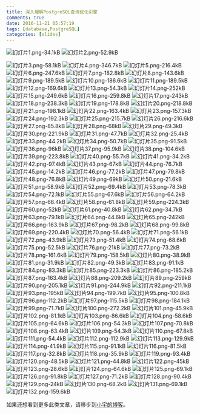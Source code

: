 ```yaml
---
title: 深入理解PostgreSQL查询优化引擎
comments: true
date: 2016-11-21 05:57:19
tags: [database,PostgreSQL]
categories: [slides]
---
```


![幻灯片1.png-34.1kB][1]
![幻灯片2.png-52.9kB][3]
<!--more-->
![幻灯片3.png-58.1kB][4]
![幻灯片4.png-346.7kB][5]
![幻灯片5.png-216.4kB][6]
![幻灯片6.png-247.6kB][7]
![幻灯片7.png-182.8kB][8]
![幻灯片8.png-143.6kB][9]
![幻灯片9.png-189.5kB][10]
![幻灯片10.png-186.6kB][11]
![幻灯片11.png-189.5kB][12]
![幻灯片12.png-169.6kB][13]
![幻灯片13.png-54.3kB][14]
![幻灯片14.png-252kB][15]
![幻灯片15.png-249.6kB][16]
![幻灯片16.png-259.8kB][17]
![幻灯片17.png-243kB][18]
![幻灯片18.png-238.3kB][19]
![幻灯片19.png-178.8kB][20]
![幻灯片20.png-218.8kB][21]
![幻灯片21.png-198.1kB][22]
![幻灯片22.png-163.4kB][23]
![幻灯片23.png-157.3kB][24]
![幻灯片24.png-192.3kB][25]
![幻灯片25.png-215.7kB][26]
![幻灯片26.png-216.6kB][27]
![幻灯片27.png-85.8kB][28]
![幻灯片28.png-68kB][29]
![幻灯片29.png-49.3kB][30]
![幻灯片30.png-221.9kB][31]
![幻灯片31.png-47.7kB][32]
![幻灯片32.png-25.4kB][33]
![幻灯片33.png-44.2kB][34]
![幻灯片34.png-50.7kB][35]
![幻灯片35.png-91.5kB][36]
![幻灯片36.png-96kB][37]
![幻灯片37.png-95.9kB][38]
![幻灯片38.png-104.6kB][39]
![幻灯片39.png-223.8kB][40]
![幻灯片40.png-55.7kB][41]
![幻灯片41.png-34.2kB][42]
![幻灯片42.png-97.4kB][43]
![幻灯片43.png-67kB][44]
![幻灯片44.png-76.7kB][45]
![幻灯片45.png-14.2kB][46]
![幻灯片46.png-77.2kB][47]
![幻灯片47.png-79.8kB][48]
![幻灯片48.png-76.8kB][49]
![幻灯片49.png-69kB][50]
![幻灯片50.png-21.6kB][51]
![幻灯片51.png-58.9kB][52]
![幻灯片52.png-69.4kB][53]
![幻灯片53.png-78.3kB][54]
![幻灯片54.png-72.1kB][55]
![幻灯片55.png-67.6kB][56]
![幻灯片56.png-64.2kB][57]
![幻灯片57.png-68.4kB][58]
![幻灯片58.png-61.8kB][59]
![幻灯片59.png-224.3kB][60]
![幻灯片60.png-52kB][61]
![幻灯片61.png-40.8kB][62]
![幻灯片62.png-34.7kB][63]
![幻灯片63.png-79.1kB][64]
![幻灯片64.png-44.6kB][65]
![幻灯片65.png-242kB][66]
![幻灯片66.png-163.9kB][67]
![幻灯片67.png-98.2kB][68]
![幻灯片68.png-99.8kB][69]
![幻灯片69.png-220.4kB][70]
![幻灯片70.png-56.4kB][71]
![幻灯片71.png-56.1kB][72]
![幻灯片72.png-43.9kB][73]
![幻灯片73.png-51.4kB][74]
![幻灯片74.png-68.6kB][75]
![幻灯片75.png-52.5kB][76]
![幻灯片76.png-21kB][77]
![幻灯片77.png-73.2kB][78]
![幻灯片78.png-161.6kB][79]
![幻灯片79.png-158.5kB][80]
![幻灯片80.png-38.9kB][81]
![幻灯片81.png-31.9kB][82]
![幻灯片82.png-49.3kB][83]
![幻灯片83.png-91.1kB][84]
![幻灯片84.png-83.3kB][85]
![幻灯片85.png-223.3kB][86]
![幻灯片86.png-185.2kB][87]
![幻灯片87.png-163.4kB][88]
![幻灯片88.png-209.2kB][89]
![幻灯片89.png-259kB][90]
![幻灯片90.png-205.1kB][91]
![幻灯片91.png-244.9kB][92]
![幻灯片92.png-211.1kB][93]
![幻灯片93.png-195kB][94]
![幻灯片94.png-199.7kB][95]
![幻灯片95.png-100.8kB][96]
![幻灯片96.png-112.2kB][97]
![幻灯片97.png-115.5kB][98]
![幻灯片98.png-184.1kB][99]
![幻灯片99.png-71.7kB][100]
![幻灯片100.png-272.2kB][101]
![幻灯片101.png-45.9kB][102]
![幻灯片102.png-81.1kB][103]
![幻灯片103.png-86.6kB][104]
![幻灯片104.png-58.6kB][105]
![幻灯片105.png-64.6kB][106]
![幻灯片106.png-54.3kB][107]
![幻灯片107.png-70.8kB][108]
![幻灯片108.png-63.4kB][109]
![幻灯片109.png-54.3kB][110]
![幻灯片110.png-67.8kB][111]
![幻灯片111.png-54.4kB][112]
![幻灯片112.png-112.9kB][113]
![幻灯片113.png-129.9kB][114]
![幻灯片114.png-41.9kB][115]
![幻灯片115.png-91.1kB][116]
![幻灯片116.png-81.5kB][117]
![幻灯片117.png-32.8kB][118]
![幻灯片118.png-35.9kB][119]
![幻灯片119.png-93.4kB][120]
![幻灯片120.png-48.5kB][121]
![幻灯片121.png-44.8kB][122]
![幻灯片122.png-45kB][123]
![幻灯片123.png-28.6kB][124]
![幻灯片124.png-64.6kB][125]
![幻灯片125.png-69.1kB][126]
![幻灯片126.png-91.8kB][127]
![幻灯片127.png-71.2kB][128]
![幻灯片128.png-90.4kB][129]
![幻灯片129.png-24kB][130]
![幻灯片130.png-68.2kB][131]
![幻灯片131.png-69.1kB][132]
![幻灯片132.png-159.6kB][133]


  [1]: http://static.zybuluo.com/shenyuflying/jvqhy0z9ktshjd06tcvfifcm/%E5%B9%BB%E7%81%AF%E7%89%871.png
  [2]: http://static.zybuluo.com/shenyuflying/paz273e50wa24a7wkufstcp2/%E5%B9%BB%E7%81%AF%E7%89%872.png
  [3]: http://static.zybuluo.com/shenyuflying/q0yatpul7e0m3iiunk9j389t/%E5%B9%BB%E7%81%AF%E7%89%872.png
  [4]: http://static.zybuluo.com/shenyuflying/877ir8ozck08wdhd1h4t1rvi/%E5%B9%BB%E7%81%AF%E7%89%873.png
  [5]: http://static.zybuluo.com/shenyuflying/qe612v7qpadzo6ggqia7yahq/%E5%B9%BB%E7%81%AF%E7%89%874.png
  [6]: http://static.zybuluo.com/shenyuflying/s7omh9y4geeso8kk6sxzcype/%E5%B9%BB%E7%81%AF%E7%89%875.png
  [7]: http://static.zybuluo.com/shenyuflying/27ru82cqcgy7tvakzka78tmq/%E5%B9%BB%E7%81%AF%E7%89%876.png
  [8]: http://static.zybuluo.com/shenyuflying/3k5pmccouj6by0mjk5k00fu4/%E5%B9%BB%E7%81%AF%E7%89%877.png
  [9]: http://static.zybuluo.com/shenyuflying/pd11sv4ai1g6j080gde6w01l/%E5%B9%BB%E7%81%AF%E7%89%878.png
  [10]: http://static.zybuluo.com/shenyuflying/fh2x3tmnoweqlfh4a5bw4p9r/%E5%B9%BB%E7%81%AF%E7%89%879.png
  [11]: http://static.zybuluo.com/shenyuflying/gneunqz5i06l7wgyq38sy6ot/%E5%B9%BB%E7%81%AF%E7%89%8710.png
  [12]: http://static.zybuluo.com/shenyuflying/dvcz7gnogz1vn4ws2f0zdblw/%E5%B9%BB%E7%81%AF%E7%89%8711.png
  [13]: http://static.zybuluo.com/shenyuflying/c1axvfd3p7ykss8cpem96wdw/%E5%B9%BB%E7%81%AF%E7%89%8712.png
  [14]: http://static.zybuluo.com/shenyuflying/uteqki84bgyx1b4ij0ecm10f/%E5%B9%BB%E7%81%AF%E7%89%8713.png
  [15]: http://static.zybuluo.com/shenyuflying/nc50r7o51kp7i0560p83rjqy/%E5%B9%BB%E7%81%AF%E7%89%8714.png
  [16]: http://static.zybuluo.com/shenyuflying/ujt8bd94pm11gy103un86174/%E5%B9%BB%E7%81%AF%E7%89%8715.png
  [17]: http://static.zybuluo.com/shenyuflying/rfwsqz3td7rcohd62dxwnlbx/%E5%B9%BB%E7%81%AF%E7%89%8716.png
  [18]: http://static.zybuluo.com/shenyuflying/hlzx8jw3mg4vru8me9f20p25/%E5%B9%BB%E7%81%AF%E7%89%8717.png
  [19]: http://static.zybuluo.com/shenyuflying/igbaih7nd7n9j63gj75sfip6/%E5%B9%BB%E7%81%AF%E7%89%8718.png
  [20]: http://static.zybuluo.com/shenyuflying/dwrcbxwssvz9754fz780af1q/%E5%B9%BB%E7%81%AF%E7%89%8719.png
  [21]: http://static.zybuluo.com/shenyuflying/wvae67x2489j8zyr7svz5vmv/%E5%B9%BB%E7%81%AF%E7%89%8720.png
  [22]: http://static.zybuluo.com/shenyuflying/5p6jb3dfmdulbhpjpb6yd4iq/%E5%B9%BB%E7%81%AF%E7%89%8721.png
  [23]: http://static.zybuluo.com/shenyuflying/jzti5tc3oh4c15lt1xw2rvwn/%E5%B9%BB%E7%81%AF%E7%89%8722.png
  [24]: http://static.zybuluo.com/shenyuflying/b1dsgnl6btuqbxi87mfh6hxp/%E5%B9%BB%E7%81%AF%E7%89%8723.png
  [25]: http://static.zybuluo.com/shenyuflying/7qjwrridvj2377ni5kt7xjzq/%E5%B9%BB%E7%81%AF%E7%89%8724.png
  [26]: http://static.zybuluo.com/shenyuflying/4jlacvwjuhpq9jmay8ynp792/%E5%B9%BB%E7%81%AF%E7%89%8725.png
  [27]: http://static.zybuluo.com/shenyuflying/bvxwj9y7473g4ecjs2o1cqwy/%E5%B9%BB%E7%81%AF%E7%89%8726.png
  [28]: http://static.zybuluo.com/shenyuflying/ys2z3oqmnnbtj8y5n8zeihbo/%E5%B9%BB%E7%81%AF%E7%89%8727.png
  [29]: http://static.zybuluo.com/shenyuflying/nxdh607v7ilqm4s0h1g06g1j/%E5%B9%BB%E7%81%AF%E7%89%8728.png
  [30]: http://static.zybuluo.com/shenyuflying/gnkzpxs0qwqxaeyof6rdqrsn/%E5%B9%BB%E7%81%AF%E7%89%8729.png
  [31]: http://static.zybuluo.com/shenyuflying/e4mwg6j78nspoldnyxxhsesa/%E5%B9%BB%E7%81%AF%E7%89%8730.png
  [32]: http://static.zybuluo.com/shenyuflying/pxyvfup0wqa62zd0qe870trb/%E5%B9%BB%E7%81%AF%E7%89%8731.png
  [33]: http://static.zybuluo.com/shenyuflying/te79hytppmsdmjwvtt30bzm8/%E5%B9%BB%E7%81%AF%E7%89%8732.png
  [34]: http://static.zybuluo.com/shenyuflying/6nfsluzqw842bz7mzsepiak8/%E5%B9%BB%E7%81%AF%E7%89%8733.png
  [35]: http://static.zybuluo.com/shenyuflying/mofyhkdecnu2hqmqghij9euu/%E5%B9%BB%E7%81%AF%E7%89%8734.png
  [36]: http://static.zybuluo.com/shenyuflying/vx130whs4kxw41wlp7fam4v9/%E5%B9%BB%E7%81%AF%E7%89%8735.png
  [37]: http://static.zybuluo.com/shenyuflying/tg2wmoqqlab9z4ewf91o1f4a/%E5%B9%BB%E7%81%AF%E7%89%8736.png
  [38]: http://static.zybuluo.com/shenyuflying/57ncsasqxb490r5pob5zxppb/%E5%B9%BB%E7%81%AF%E7%89%8737.png
  [39]: http://static.zybuluo.com/shenyuflying/81c4038o58eqleqxn788verr/%E5%B9%BB%E7%81%AF%E7%89%8738.png
  [40]: http://static.zybuluo.com/shenyuflying/rs1e3zr2kqa6van4eh0mrpyr/%E5%B9%BB%E7%81%AF%E7%89%8739.png
  [41]: http://static.zybuluo.com/shenyuflying/8ih0p2q9o4oldl6densuoj5f/%E5%B9%BB%E7%81%AF%E7%89%8740.png
  [42]: http://static.zybuluo.com/shenyuflying/7nkuifedh2k5qedxu5vfax9z/%E5%B9%BB%E7%81%AF%E7%89%8741.png
  [43]: http://static.zybuluo.com/shenyuflying/pse5xe03kr9exunswbf3l3h2/%E5%B9%BB%E7%81%AF%E7%89%8742.png
  [44]: http://static.zybuluo.com/shenyuflying/flzy8k79q578humvjx24yyiv/%E5%B9%BB%E7%81%AF%E7%89%8743.png
  [45]: http://static.zybuluo.com/shenyuflying/vtu7pkhkyoaqb65y7wnjmsbt/%E5%B9%BB%E7%81%AF%E7%89%8744.png
  [46]: http://static.zybuluo.com/shenyuflying/gbbm3k631ubdckxb80zkn8fz/%E5%B9%BB%E7%81%AF%E7%89%8745.png
  [47]: http://static.zybuluo.com/shenyuflying/su06h9vnli6y0zk05p363gcw/%E5%B9%BB%E7%81%AF%E7%89%8746.png
  [48]: http://static.zybuluo.com/shenyuflying/znrhw1ffxnf9e8cb6ro8xuwr/%E5%B9%BB%E7%81%AF%E7%89%8747.png
  [49]: http://static.zybuluo.com/shenyuflying/1y2r4io219t5fenuqrydr10e/%E5%B9%BB%E7%81%AF%E7%89%8748.png
  [50]: http://static.zybuluo.com/shenyuflying/ht513ei7a83t37d75h18443x/%E5%B9%BB%E7%81%AF%E7%89%8749.png
  [51]: http://static.zybuluo.com/shenyuflying/z1mabaka4uoln6c66582cg09/%E5%B9%BB%E7%81%AF%E7%89%8750.png
  [52]: http://static.zybuluo.com/shenyuflying/nhyk7drut2ow12as11589zis/%E5%B9%BB%E7%81%AF%E7%89%8751.png
  [53]: http://static.zybuluo.com/shenyuflying/kxn8p2rt1df2vhnfetgp5egd/%E5%B9%BB%E7%81%AF%E7%89%8752.png
  [54]: http://static.zybuluo.com/shenyuflying/mdnn58l0he99pds8z4zgs5ag/%E5%B9%BB%E7%81%AF%E7%89%8753.png
  [55]: http://static.zybuluo.com/shenyuflying/hnzvkgnfxzfonq9t7kin83io/%E5%B9%BB%E7%81%AF%E7%89%8754.png
  [56]: http://static.zybuluo.com/shenyuflying/360eexwape2q8ou1nwmv69jv/%E5%B9%BB%E7%81%AF%E7%89%8755.png
  [57]: http://static.zybuluo.com/shenyuflying/4o1bqsibwpfuzdewjsfguzsr/%E5%B9%BB%E7%81%AF%E7%89%8756.png
  [58]: http://static.zybuluo.com/shenyuflying/9murlz88jqywuw1hpwwzqnci/%E5%B9%BB%E7%81%AF%E7%89%8757.png
  [59]: http://static.zybuluo.com/shenyuflying/35ts93z58d5qgbxtal7v270b/%E5%B9%BB%E7%81%AF%E7%89%8758.png
  [60]: http://static.zybuluo.com/shenyuflying/u8snipur77lrvng9vqi0ol2w/%E5%B9%BB%E7%81%AF%E7%89%8759.png
  [61]: http://static.zybuluo.com/shenyuflying/l7x3b6cfa85z8renc7pfxbkw/%E5%B9%BB%E7%81%AF%E7%89%8760.png
  [62]: http://static.zybuluo.com/shenyuflying/y1x8b9drzne1btvpimgkjei9/%E5%B9%BB%E7%81%AF%E7%89%8761.png
  [63]: http://static.zybuluo.com/shenyuflying/gwacllvn1lcbh4uhaueiwjcf/%E5%B9%BB%E7%81%AF%E7%89%8762.png
  [64]: http://static.zybuluo.com/shenyuflying/qgv53tnut3enag48myneimn2/%E5%B9%BB%E7%81%AF%E7%89%8763.png
  [65]: http://static.zybuluo.com/shenyuflying/nf060s84rc3uont4ox6oxu8c/%E5%B9%BB%E7%81%AF%E7%89%8764.png
  [66]: http://static.zybuluo.com/shenyuflying/xwduo2m4xjggs7asddjdltmd/%E5%B9%BB%E7%81%AF%E7%89%8765.png
  [67]: http://static.zybuluo.com/shenyuflying/3n61zrj48mfybb7o8w6luqsr/%E5%B9%BB%E7%81%AF%E7%89%8766.png
  [68]: http://static.zybuluo.com/shenyuflying/4b4wpceng3if8w8jr4d13qpm/%E5%B9%BB%E7%81%AF%E7%89%8767.png
  [69]: http://static.zybuluo.com/shenyuflying/qh5mit4aluzj1vbu497r60rs/%E5%B9%BB%E7%81%AF%E7%89%8768.png
  [70]: http://static.zybuluo.com/shenyuflying/wd7q0nglu2m1gmqgylsputns/%E5%B9%BB%E7%81%AF%E7%89%8769.png
  [71]: http://static.zybuluo.com/shenyuflying/409tzkelzihcviagdhf3fkgx/%E5%B9%BB%E7%81%AF%E7%89%8770.png
  [72]: http://static.zybuluo.com/shenyuflying/c16k53hrvhrm7yh3s344a2dv/%E5%B9%BB%E7%81%AF%E7%89%8771.png
  [73]: http://static.zybuluo.com/shenyuflying/hp526n29ruvxasd15eey3a1l/%E5%B9%BB%E7%81%AF%E7%89%8772.png
  [74]: http://static.zybuluo.com/shenyuflying/mprs2s2ikgwu1m36xohw6wno/%E5%B9%BB%E7%81%AF%E7%89%8773.png
  [75]: http://static.zybuluo.com/shenyuflying/2dpfj20alz4j2uzlleu4bv81/%E5%B9%BB%E7%81%AF%E7%89%8774.png
  [76]: http://static.zybuluo.com/shenyuflying/11mxiix7u4splqpu6klczboa/%E5%B9%BB%E7%81%AF%E7%89%8775.png
  [77]: http://static.zybuluo.com/shenyuflying/ytj6q5vyrx143677wxq5t8o3/%E5%B9%BB%E7%81%AF%E7%89%8776.png
  [78]: http://static.zybuluo.com/shenyuflying/0x9wqoen87y9c2n2p9184iv8/%E5%B9%BB%E7%81%AF%E7%89%8777.png
  [79]: http://static.zybuluo.com/shenyuflying/7cnca1ykcslxwryh1uq6j34x/%E5%B9%BB%E7%81%AF%E7%89%8778.png
  [80]: http://static.zybuluo.com/shenyuflying/df3arrsao690srl48se8fkvx/%E5%B9%BB%E7%81%AF%E7%89%8779.png
  [81]: http://static.zybuluo.com/shenyuflying/gus683r55tvedbxlfd78so6m/%E5%B9%BB%E7%81%AF%E7%89%8780.png
  [82]: http://static.zybuluo.com/shenyuflying/5qgel78m9ca40bz7xy54hdak/%E5%B9%BB%E7%81%AF%E7%89%8781.png
  [83]: http://static.zybuluo.com/shenyuflying/2h35ocsc3u18q6qp60058x2m/%E5%B9%BB%E7%81%AF%E7%89%8782.png
  [84]: http://static.zybuluo.com/shenyuflying/i9q1lw0n0k90yyuwnek415hl/%E5%B9%BB%E7%81%AF%E7%89%8783.png
  [85]: http://static.zybuluo.com/shenyuflying/fp1yx59w46i1lp4fqt84dwdp/%E5%B9%BB%E7%81%AF%E7%89%8784.png
  [86]: http://static.zybuluo.com/shenyuflying/v8dmkit14lwm2b5nmyrmjmv1/%E5%B9%BB%E7%81%AF%E7%89%8785.png
  [87]: http://static.zybuluo.com/shenyuflying/aemdqnnhkeaul335c3whk16q/%E5%B9%BB%E7%81%AF%E7%89%8786.png
  [88]: http://static.zybuluo.com/shenyuflying/xr7054hjbfjc053fkryvmqxb/%E5%B9%BB%E7%81%AF%E7%89%8787.png
  [89]: http://static.zybuluo.com/shenyuflying/oz3mn1dyhtlqc9bikzsv2k70/%E5%B9%BB%E7%81%AF%E7%89%8788.png
  [90]: http://static.zybuluo.com/shenyuflying/e0xmpsqxtiik74yaxbuj2wsk/%E5%B9%BB%E7%81%AF%E7%89%8789.png
  [91]: http://static.zybuluo.com/shenyuflying/ej8ebpp4jwrw053lbzq061id/%E5%B9%BB%E7%81%AF%E7%89%8790.png
  [92]: http://static.zybuluo.com/shenyuflying/xk4ph7a9skq4oxk2a59tz9fb/%E5%B9%BB%E7%81%AF%E7%89%8791.png
  [93]: http://static.zybuluo.com/shenyuflying/g7muhvmx4z6n1wjx9yi5gy6d/%E5%B9%BB%E7%81%AF%E7%89%8792.png
  [94]: http://static.zybuluo.com/shenyuflying/m9xl9ve6qtry3szujmxybqb8/%E5%B9%BB%E7%81%AF%E7%89%8793.png
  [95]: http://static.zybuluo.com/shenyuflying/3kcsab5omgknjkokkgwj4rc3/%E5%B9%BB%E7%81%AF%E7%89%8794.png
  [96]: http://static.zybuluo.com/shenyuflying/pfqbtwgj0sq7jvr759ar23bo/%E5%B9%BB%E7%81%AF%E7%89%8795.png
  [97]: http://static.zybuluo.com/shenyuflying/p9psbbti0h8o8btjrn4hpnkz/%E5%B9%BB%E7%81%AF%E7%89%8796.png
  [98]: http://static.zybuluo.com/shenyuflying/khvv6ghh6cn36gic0xc63efh/%E5%B9%BB%E7%81%AF%E7%89%8797.png
  [99]: http://static.zybuluo.com/shenyuflying/qkgwtzbduin4tht0jdhpc2kz/%E5%B9%BB%E7%81%AF%E7%89%8798.png
  [100]: http://static.zybuluo.com/shenyuflying/a5eshwuv7t5vga617x3dtbrk/%E5%B9%BB%E7%81%AF%E7%89%8799.png
  [101]: http://static.zybuluo.com/shenyuflying/n26zwzezh8awl6m3eb3vvx3w/%E5%B9%BB%E7%81%AF%E7%89%87100.png
  [102]: http://static.zybuluo.com/shenyuflying/3upj4w83x5c5rg317g94bfy2/%E5%B9%BB%E7%81%AF%E7%89%87101.png
  [103]: http://static.zybuluo.com/shenyuflying/y1zcms1bcwt6r9xyknb4nq3h/%E5%B9%BB%E7%81%AF%E7%89%87102.png
  [104]: http://static.zybuluo.com/shenyuflying/167vpcyqp07hv2oacuddql7v/%E5%B9%BB%E7%81%AF%E7%89%87103.png
  [105]: http://static.zybuluo.com/shenyuflying/iluowtgt8asx3ctsvxtcah71/%E5%B9%BB%E7%81%AF%E7%89%87104.png
  [106]: http://static.zybuluo.com/shenyuflying/nr8rtqjxfslnqfgexjnype2p/%E5%B9%BB%E7%81%AF%E7%89%87105.png
  [107]: http://static.zybuluo.com/shenyuflying/vyzrzl9ko7ca0o7ytquw98n0/%E5%B9%BB%E7%81%AF%E7%89%87106.png
  [108]: http://static.zybuluo.com/shenyuflying/wiz9otduyj5hsysewexfnhxs/%E5%B9%BB%E7%81%AF%E7%89%87107.png
  [109]: http://static.zybuluo.com/shenyuflying/jbz0wy39z57vgmn5dfvlil1i/%E5%B9%BB%E7%81%AF%E7%89%87108.png
  [110]: http://static.zybuluo.com/shenyuflying/jaqx0o42vnufwcl1c84n7vo6/%E5%B9%BB%E7%81%AF%E7%89%87109.png
  [111]: http://static.zybuluo.com/shenyuflying/6u1qr6u3j1kbv62tkhxfn6yi/%E5%B9%BB%E7%81%AF%E7%89%87110.png
  [112]: http://static.zybuluo.com/shenyuflying/yzffpxdo6whue2b164werzsf/%E5%B9%BB%E7%81%AF%E7%89%87111.png
  [113]: http://static.zybuluo.com/shenyuflying/gjdtbswznp4tafizuwednof6/%E5%B9%BB%E7%81%AF%E7%89%87112.png
  [114]: http://static.zybuluo.com/shenyuflying/6o5w5xmlw2ed184li1iykudj/%E5%B9%BB%E7%81%AF%E7%89%87113.png
  [115]: http://static.zybuluo.com/shenyuflying/3apj0aygsidvimwpaj9cq7gc/%E5%B9%BB%E7%81%AF%E7%89%87114.png
  [116]: http://static.zybuluo.com/shenyuflying/21gyp0qj0vgrzbsq7436f422/%E5%B9%BB%E7%81%AF%E7%89%87115.png
  [117]: http://static.zybuluo.com/shenyuflying/abc10eorugjv7l4m5gq7kikh/%E5%B9%BB%E7%81%AF%E7%89%87116.png
  [118]: http://static.zybuluo.com/shenyuflying/iojsb394gtwieijx1dsekec3/%E5%B9%BB%E7%81%AF%E7%89%87117.png
  [119]: http://static.zybuluo.com/shenyuflying/x0togse9i38ayyd8c2yqrzim/%E5%B9%BB%E7%81%AF%E7%89%87118.png
  [120]: http://static.zybuluo.com/shenyuflying/ucdfglbmme8lg1j5ps3smzrk/%E5%B9%BB%E7%81%AF%E7%89%87119.png
  [121]: http://static.zybuluo.com/shenyuflying/odgupuxghwsf7qduvflamlc9/%E5%B9%BB%E7%81%AF%E7%89%87120.png
  [122]: http://static.zybuluo.com/shenyuflying/b77bq3stjazqdzhsrlv7304r/%E5%B9%BB%E7%81%AF%E7%89%87121.png
  [123]: http://static.zybuluo.com/shenyuflying/s8llwdix3qb8ob3hk1e13zne/%E5%B9%BB%E7%81%AF%E7%89%87122.png
  [124]: http://static.zybuluo.com/shenyuflying/5dyvc1gqi5dxjjchqskaxm8j/%E5%B9%BB%E7%81%AF%E7%89%87123.png
  [125]: http://static.zybuluo.com/shenyuflying/kb18vlepn7ju2u1fuia0cvup/%E5%B9%BB%E7%81%AF%E7%89%87124.png
  [126]: http://static.zybuluo.com/shenyuflying/oooaepc7tcjtnfoa0g2829sy/%E5%B9%BB%E7%81%AF%E7%89%87125.png
  [127]: http://static.zybuluo.com/shenyuflying/qy2a9n2l8khxs6dkpgv9vi5s/%E5%B9%BB%E7%81%AF%E7%89%87126.png
  [128]: http://static.zybuluo.com/shenyuflying/dtcraj9vyni70brtmkjf5dq2/%E5%B9%BB%E7%81%AF%E7%89%87127.png
  [129]: http://static.zybuluo.com/shenyuflying/75xuv344u4fa9lsi5z2fn38c/%E5%B9%BB%E7%81%AF%E7%89%87128.png
  [130]: http://static.zybuluo.com/shenyuflying/661bdfwt36u8vqdn1da1398h/%E5%B9%BB%E7%81%AF%E7%89%87129.png
  [131]: http://static.zybuluo.com/shenyuflying/3w802htroi2mommj7rdbvivz/%E5%B9%BB%E7%81%AF%E7%89%87130.png
  [132]: http://static.zybuluo.com/shenyuflying/305s04uipunyrsao4dimthkp/%E5%B9%BB%E7%81%AF%E7%89%87131.png
  [133]: http://static.zybuluo.com/shenyuflying/8u4j1sutgx9ic1smxebfxu45/%E5%B9%BB%E7%81%AF%E7%89%87132.png



如果还想看到更多此类文章，请移步到[小宇的博客](http://shenyu.wiki)。
